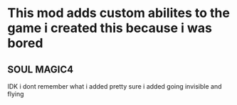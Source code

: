 # This mod adds custom abilites to the game i created this because i was bored



## SOUL MAGIC4
IDK i dont remember what i added pretty sure i added going invisible and flying